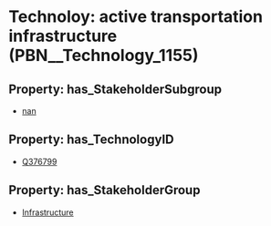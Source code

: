 # Technoloy: __active transportation infrastructure__ (PBN__Technology_1155)

## Property: has_StakeholderSubgroup

* [nan](PBN__TechSubgroup_7)

## Property: has_TechnologyID

* [Q376799](Q376799)

## Property: has_StakeholderGroup

* [Infrastructure](PBN__TechGroup_4)

